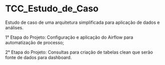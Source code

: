 # TCC_Estudo_de_Caso
Estudo de caso de uma arquitetura simplificada para aplicação de dados e análises.

1° Etapa do Projeto: Configuração e aplicação do Airflow para automatização de processo;

2° Etapa do Projeto: Consultas para criação de tabelas clean que serão fonte de dados para dashboard.

